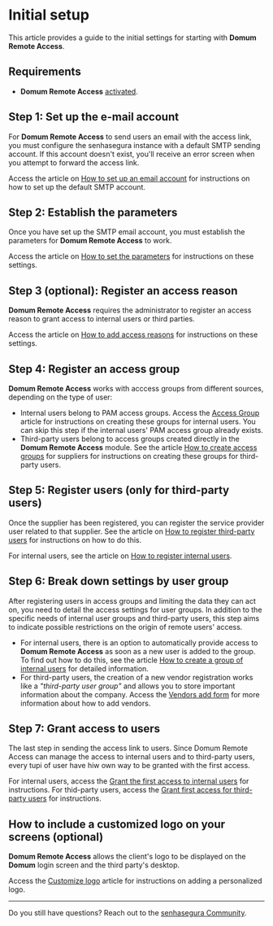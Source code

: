 # Initial setup

This article provides a guide to the initial settings for starting with **Domum Remote Access**.

## Requirements

- **Domum Remote Access** [activated](/v3-32/docs/domum-license-activation).

## Step 1: Set up the e-mail account

For **Domum Remote Access** to send users an email with the access link, you must configure the senhasegura instance with a default SMTP sending account. If this account doesn't exist, you'll receive an error screen when you attempt to forward the access link.

Access the article on [How to set up an email account](/v3-32/docs/administration-how-to-set-up-an-e-mail-account-for-notifications) for instructions on how to set up the default SMTP account.

## Step 2: Establish the parameters

Once you have set up the SMTP email account, you must establish the parameters for **Domum Remote Access** to work.

Access the article on [How to set the parameters](/v3-32/docs/domum-reference-settings-parameters) for instructions on these settings.

## Step 3 (optional): Register an access reason

**Domum Remote Access** requires the administrator to register an access reason to grant access to internal users or third parties.

Access the article on [How to add access reasons](/v3-32/docs/domum-how-to-add-access-reasons) for instructions on these settings.

## Step 4: Register an access group

**Domum Remote Access** works with acccess groups from different sources, depending on the type of user:

- Internal users belong to PAM access groups. Access the [Access Group](/v3-32/docs/domum-access-group-form) article for instructions on creating these groups for internal users. You can skip this step if the internal users' PAM access group already exists.
- Third-party users belong to access groups created directly in the **Domum Remote Access** module. See the article [How to create access groups](/v3-32/docs/domum-create-access-group-for-vendor) for suppliers for instructions on creating these groups for third-party users.

## Step 5: Register users (only for third-party users)

Once the supplier has been registered, you can register the service provider user related to that supplier. See the article on [How to register third-party users](/v3-32/docs/domum-third-party-users-home-screen) for instructions on how to do this.

For internal users, see the article on [How to register internal users](/v3-32/docs/domum-new-internal-users-group-add-update-form).

## Step 6: Break down settings by user group

After registering users in access groups and limiting the data they can act on, you need to detail the access settings for user groups. In addition to the specific needs of internal user groups and third-party users, this step aims to indicate possible restrictions on the origin of remote users' access.

- For internal users, there is an option to automatically provide access to **Domum Remote Access** as soon as a new user is added to the group. To find out how to do this, see the article [How to create a group of internal users](/v3-32/docs/domum-dashboard-internal-users-groups) for detailed information.
- For third-party users, the creation of a new vendor registration works like a *"third-party user group"* and allows you to store important information about the company. Access the [Vendors add form](/v3-32/docs/domum-vendors-add-form) for more information about how to add vendors.

## Step 7: Grant access to users

The last step in sending the access link to users. Since Domum Remote Access can manage the access to internal users and to third-party users, every tupi of user have hiw own way to be granted with the first access.

For internal users, access the [Grant the first access to internal users](/v3-32/docs/domum-grant-employee-first-access) for instructions. For thid-party users, access the [Grant first access for third-party users](/v3-32/docs/domum-grant-first-access-for-third-parties) for instructions.

## How to include a customized logo on your screens (optional)

**Domum Remote Access** allows the client's logo to be displayed on the **Domum** login screen and the third party's desktop.

Access the [Customize logo](/v3-32/docs/administration-custom-logo) article for instructions on adding a personalized logo.

---

Do you still have questions? Reach out to the [senhasegura Community](https://community.senhasegura.io/).